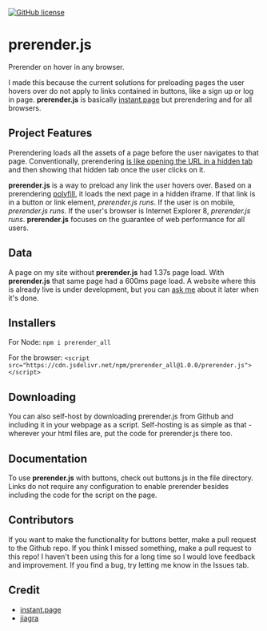 
[![GitHub license](https://img.shields.io/github/license/Naereen/StrapDown.js.svg)](https://github.com/genderev/prerender.js/blob/master/LICENSE) 


# prerender.js 
Prerender on hover in any browser.

I made this because the current solutions for preloading pages the user hovers over do not apply to links contained in buttons, like a sign up or log in page. **prerender.js** is basically [instant.page](https://instant.page/) but prerendering and for all browsers.

## Project Features

Prerendering loads all the assets of a page before the user navigates to that page. Conventionally, prerendering [is like opening the URL in a hidden tab](http://www.stevesouders.com/blog/2013/11/07/prebrowsing/) and then showing that hidden tab once the user clicks on it.

**prerender.js** is a way to preload any link the user hovers over. Based on a prerendering [polyfill](https://github.com/samyk/jiagra), it loads the next page in a hidden iframe. If that link is in a button or link element, *prerender.js runs*. If the user is on mobile, *prerender.js runs*. If the user's browser is Internet Explorer 8, *prerender.js runs*. **prerender.js** focuses on the guarantee of web performance for all users.

## Data
A page on my site without **prerender.js** had 1.37s page load. With **prerender.js** that same page had a 600ms page load. A website where this is already live is under development, but you can [ask me](https://twitter.com/fleshmecha) about it later when it's done.

## Installers

For Node:
`npm i prerender_all`


For the browser:
`<script src="https://cdn.jsdelivr.net/npm/prerender_all@1.0.0/prerender.js"></script>`

## Downloading

You can also self-host by downloading prerender.js from Github and including it in your webpage as a script. Self-hosting is as simple as that - wherever your html files are, put the code for prerender.js there too.

## Documentation

To use **prerender.js** with buttons, check out buttons.js in the file directory.
Links do not require any configuration to enable prerender besides including the code for the script on the page.


## Contributors 
If you want to make the functionality for buttons better, make a pull request to the Github repo. If you think I missed something, make a pull request to this repo! I haven't been using this for a long time so I would love feedback and improvement. If you find a bug, try letting me know in the Issues tab.

## Credit
- [instant.page](https://instant.page/)
- [jiagra](https://github.com/samyk/jiagra)
